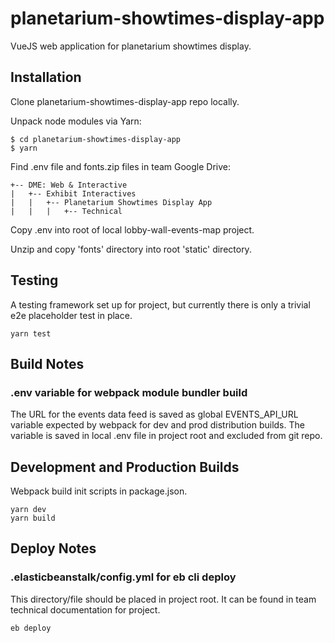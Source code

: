 # planetarium-showtimes-display-app

VueJS web application for planetarium showtimes display.

## Installation

Clone planetarium-showtimes-display-app repo locally.

Unpack node modules via Yarn:

```
$ cd planetarium-showtimes-display-app
$ yarn
```

Find .env file and fonts.zip files in team Google Drive:
```
+-- DME: Web & Interactive
|   +-- Exhibit Interactives
|   |   +-- Planetarium Showtimes Display App
|   |   |   +-- Technical
```

Copy .env into root of local lobby-wall-events-map project.

Unzip and copy 'fonts' directory into root 'static' directory.

## Testing

A testing framework set up for project, but currently there is only a trivial
e2e placeholder test in place.

```
yarn test
```

## Build Notes

### .env variable for webpack module bundler build
The URL for the events data feed is saved as global EVENTS_API_URL variable
expected by webpack for dev and prod distribution builds. The variable is
saved in local .env file in project root and excluded from git repo.


## Development and Production Builds

Webpack build init scripts in package.json.

```
yarn dev
yarn build
```

## Deploy Notes

### .elasticbeanstalk/config.yml for eb cli deploy
This directory/file should be placed in project root. It can be found in
team technical documentation for project.

```
eb deploy
```
